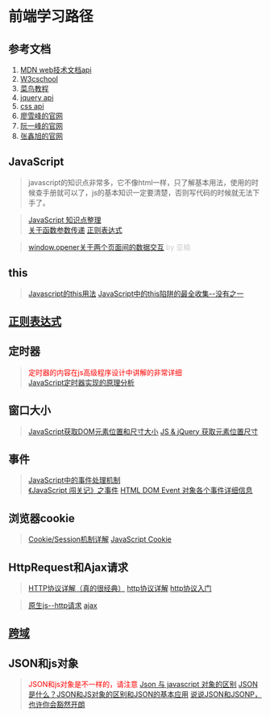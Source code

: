 # 前端学习路径

## 参考文档
1. [MDN web技术文档api](https://developer.mozilla.org/zh-CN/docs/Web)
2. [W3cschool](http://www.w3school.com.cn/index.html)
3. [菜鸟教程](http://www.runoob.com/)
2. [jquery api](http://jquery.cuishifeng.cn/)
3. [css api](http://www.css88.com/book/css/)
4. [廖雪峰的官网](https://www.liaoxuefeng.com/wiki/0013739516305929606dd18361248578c67b8067c8c017b000/)
5. [阮一峰的官网](http://www.ruanyifeng.com/blog/javascript/)
6. [张鑫旭的官网](http://www.zhangxinxu.com/wordpress/category/css/)

## JavaScript
>javascript的知识点非常多，它不像html一样，只了解基本用法，使用的时候查手册就可以了，js的基本知识一定要清楚，否则写代码的时候就无法下手了。 

>[JavaScript 知识点整理](http://www.jianshu.com/p/66f3aef3e131)  
>[关于函数参数传递](http://www.cnblogs.com/souvenir/p/4969092.html)
>[正则表达式](http://www.jianshu.com/p/a8ce5341094c)


>[window.opener关于两个页面间的数据交互](https://mehuo.github.io/2017/10/17/opener/) <font color="#ccc">by 亚楠</font>  

## this
>[Javascript的this用法](http://www.ruanyifeng.com/blog/2010/04/using_this_keyword_in_javascript.html)
>[JavaScript中的this陷阱的最全收集--没有之一](https://segmentfault.com/a/1190000002640298)


## [正则表达式](http://www.runoob.com/regexp/regexp-syntax.html)

## 定时器
><font color="red">定时器的内容在js高级程序设计中讲解的非常详细</font>  
>[JavaScript定时器实现的原理分析](http://www.jb51.net/article/99174.htm)

## 窗口大小
>[JavaScript获取DOM元素位置和尺寸大小](http://www.cnblogs.com/dolphinX/archive/2012/11/19/2777756.html)
>[JS & jQuery 获取元素位置尺寸](http://www.jianshu.com/p/187c0145248c)

## 事件
>[JavaScript中的事件处理机制](http://www.jianshu.com/p/496a223f9f26)  
>[《JavaScript 闯关记》之事件](http://www.jianshu.com/p/5dc94eb0a27e)
>[HTML DOM Event 对象各个事件详细信息](http://www.w3school.com.cn/jsref/dom_obj_event.asp)

## 浏览器cookie
>[Cookie/Session机制详解](http://blog.csdn.net/fangaoxin/article/details/6952954/)
>[JavaScript Cookie](http://www.runoob.com/js/js-cookies.html)

## HttpRequest和Ajax请求
>[HTTP协议详解（真的很经典）](http://www.cnblogs.com/li0803/archive/2008/11/03/1324746.html)
>[http协议详解](http://www.cnblogs.com/TankXiao/archive/2012/02/13/2342672.html)
>[http协议入门](http://www.ruanyifeng.com/blog/2016/08/http.html)

>[原生js--http请求](http://www.cnblogs.com/charling/p/3579704.html)
>[ajax](http://jquery.cuishifeng.cn/jQuery.Ajax.html)

## [跨域](http://jiangsha.iteye.com/blog/1733864)

## JSON和js对象
><font color="red">JSON和js对象是不一样的，请注意</font>
>[Json 与 javascript 对象的区别](http://www.cnblogs.com/leeyen/p/6806875.html)
>[JSON是什么？JSON和JS对象的区别和JSON的基本应用](http://www.zhufengpeixun.cn/jishuziliao/javaScriptzhuanti/2015-04-10/325.html)
>[说说JSON和JSONP，也许你会豁然开朗](http://kb.cnblogs.com/page/139725/)